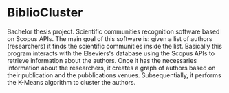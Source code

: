 # BiblioCluster
Bachelor thesis project. 
Scientific communities recognition software based on Scopus APIs.
The main goal of this software is: given a list of authors (researchers) it finds the scientific communities inside the list.
Basically this program interacts with the Elseviers's database using the Scopus APIs to retrieve information about the authors.
Once it has the necessaries information about the researchers, it creates a graph of authors based on their publication and the pubblications venues. Subsequentially, it performs the K-Means algorithm to cluster the authors.
